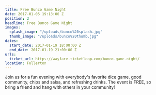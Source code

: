 ```yaml
---
title: Free Bunco Game Night
date: 2017-01-05 19:13:00 Z
position: 2
headline: Free Bunco Game Night
images:
  splash_image: "/uploads/bunco%20splash.jpg"
  thumb_image: "/uploads/bunco%20thumb.jpg"
dates:
  start_date: 2017-01-19 18:00:00 Z
  end_date: 2017-01-19 21:00:00 Z
urls:
  ticket_url: https://wayfare.ticketleap.com/bunco-game-night/
location: Fullerton
---
```


Join us for a fun evening with everybody's favorite dice game, good community, chips and salsa, and refreshing drinks. The event is FREE, so bring a friend and hang with others in your community!